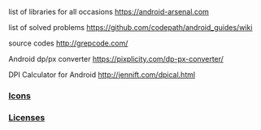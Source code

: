 
list of libraries for all occasions
https://android-arsenal.com

list of solved problems
https://github.com/codepath/android_guides/wiki

source codes
http://grepcode.com/

Android dp/px converter 
https://pixplicity.com/dp-px-converter/

DPI Calculator for Android 
http://jennift.com/dpical.html

### [Icons](Icons)
### [Licenses](Licenses)
